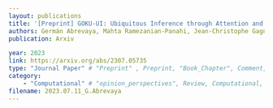 ```yaml
---
layout: publications
title: '[Preprint] GOKU-UI: Ubiquitous Inference through Attention and Multiple Shooting for Continuous-time Generative Models'
authors: Germán Abrevaya, Mahta Ramezanian-Panahi, Jean-Christophe Gagnon-Audet, Irina Rish, Pablo Polosecki, Silvina Ponce Dawson, Guillermo Cecchi, Guillaume Dumas
publication: Arxiv

year: 2023
link: https://arxiv.org/abs/2307.05735
type: "Journal Paper" # "Preprint" , Preprint, "Book_Chapter", Comment, "Poster_Conference"
category: 
    - "Computational" # "opinion_perspectives", Review, Computational, Social Cognitive and Affective Neuroscience, Experimental
filename: 2023.07.11_G.Abrevaya
---
```

